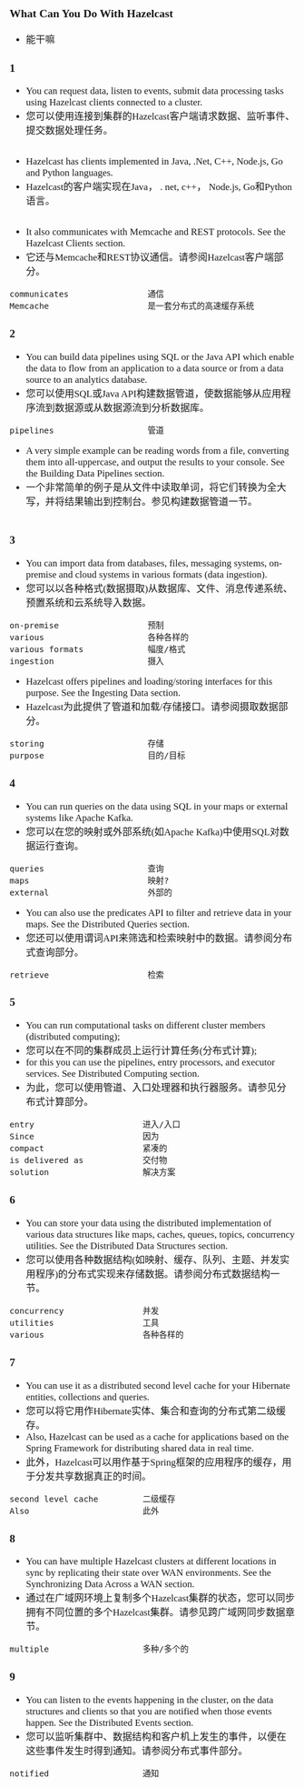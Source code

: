 <span  style="font-family: Simsun,serif; font-size: 17px; ">

### What Can You Do With Hazelcast

- 能干嘛

### 1

- You can request data, listen to events, submit data processing tasks using Hazelcast clients connected to a cluster.
- 您可以使用连接到集群的Hazelcast客户端请求数据、监听事件、提交数据处理任务。

~~~

~~~

- Hazelcast has clients implemented in Java, .Net, C++, Node.js, Go and Python languages.
- Hazelcast的客户端实现在Java， . net, c++， Node.js, Go和Python语言。

~~~

~~~

- It also communicates with Memcache and REST protocols. See the Hazelcast Clients section.
- 它还与Memcache和REST协议通信。请参阅Hazelcast客户端部分。

~~~
communicates                通信
Memcache                    是一套分布式的高速缓存系统
~~~

### 2

- You can build data pipelines using SQL or the Java API which enable the data to flow from an application to a data
  source or from a data source to an analytics database.
- 您可以使用SQL或Java API构建数据管道，使数据能够从应用程序流到数据源或从数据源流到分析数据库。

~~~
pipelines                   管道
~~~

- A very simple example can be reading words from a file, converting them into all-uppercase, and output the results to
  your console. See the Building Data Pipelines section.
- 一个非常简单的例子是从文件中读取单词，将它们转换为全大写，并将结果输出到控制台。参见构建数据管道一节。

~~~

~~~

### 3

- You can import data from databases, files, messaging systems, on-premise and cloud systems in various formats (data
  ingestion).
- 您可以以各种格式(数据摄取)从数据库、文件、消息传递系统、预置系统和云系统导入数据。

~~~
on-premise                  预制
various                     各种各样的
various formats             幅度/格式
ingestion                   摄入
~~~

- Hazelcast offers pipelines and loading/storing interfaces for this purpose. See the Ingesting Data section.
- Hazelcast为此提供了管道和加载/存储接口。请参阅摄取数据部分。

~~~
storing                     存储
purpose                     目的/目标
~~~

### 4

- You can run queries on the data using SQL in your maps or external systems like Apache Kafka.
- 您可以在您的映射或外部系统(如Apache Kafka)中使用SQL对数据运行查询。

~~~
queries                     查询
maps                        映射?
external                    外部的
~~~

- You can also use the predicates API to filter and retrieve data in your maps. See the Distributed Queries section.
- 您还可以使用谓词API来筛选和检索映射中的数据。请参阅分布式查询部分。

~~~
retrieve                    检索

~~~

### 5

- You can run computational tasks on different cluster members (distributed computing);
- 您可以在不同的集群成员上运行计算任务(分布式计算);
- for this you can use the pipelines, entry processors, and executor services. See Distributed Computing section.
- 为此，您可以使用管道、入口处理器和执行器服务。请参见分布式计算部分。

~~~
entry                      进入/入口
Since                      因为
compact                    紧凑的
is delivered as            交付物
solution                   解决方案
~~~

### 6

- You can store your data using the distributed implementation of various data structures like maps, caches, queues,
  topics, concurrency utilities. See the Distributed Data Structures section.
- 您可以使用各种数据结构(如映射、缓存、队列、主题、并发实用程序)的分布式实现来存储数据。请参阅分布式数据结构一节。

~~~
concurrency                并发
utilities                  工具
various                    各种各样的
~~~

### 7

- You can use it as a distributed second level cache for your Hibernate entities, collections and queries.
- 您可以将它用作Hibernate实体、集合和查询的分布式第二级缓存。
- Also, Hazelcast can be used as a cache for applications based on the Spring Framework for distributing shared data in
  real time.
- 此外，Hazelcast可以用作基于Spring框架的应用程序的缓存，用于分发共享数据真正的时间。

~~~
second level cache         二级缓存
Also                       此外
~~~

### 8

- You can have multiple Hazelcast clusters at different locations in sync by replicating their state over WAN
  environments. See the Synchronizing Data Across a WAN section.
- 通过在广域网环境上复制多个Hazelcast集群的状态，您可以同步拥有不同位置的多个Hazelcast集群。请参见跨广域网同步数据章节。

~~~
multiple                   多种/多个的
~~~

### 9

- You can listen to the events happening in the cluster, on the data structures and clients so that you are notified
  when those events happen. See the Distributed Events section.
- 您可以监听集群中、数据结构和客户机上发生的事件，以便在这些事件发生时得到通知。请参阅分布式事件部分。

~~~
notified                   通知
~~~

</span>